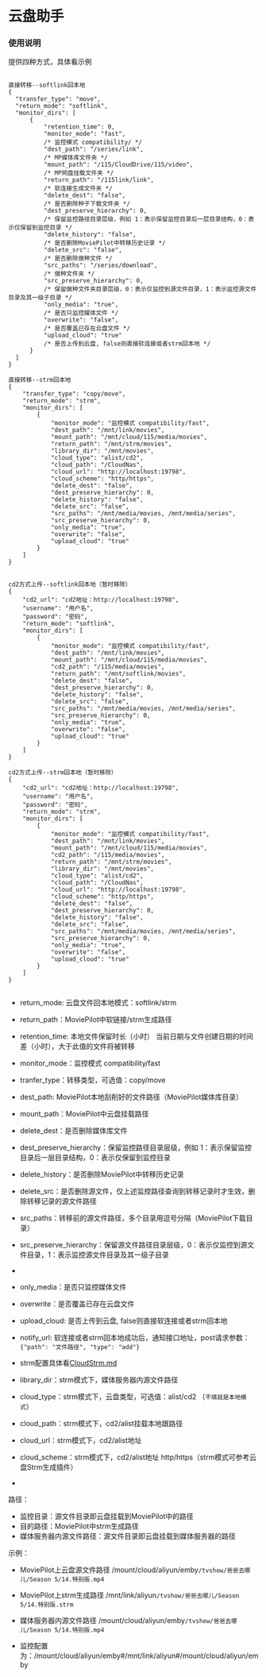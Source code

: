 # 云盘助手

### 使用说明

提供四种方式，具体看示例
```

直接转移--softlink回本地
{
  "transfer_type": "move",
  "return_mode": "softlink",
  "monitor_dirs": [
      {
          "retention_time": 0,
          "monitor_mode": "fast",
          /* 监控模式 compatibility/ */
          "dest_path": "/series/link",
          /* MP媒体库文件夹 */
          "mount_path": "/115/CloudDrive/115/video",
          /* MP网盘挂载文件夹 */
          "return_path": "/115link/link",
          /* 软连接生成文件夹 */
          "delete_dest": "false",
          /* 是否删除种子下载文件夹 */
          "dest_preserve_hierarchy": 0,
          /* 保留监控路径目录层级，例如 1：表示保留监控目录后一层目录结构，0：表示仅保留到监控目录 */
          "delete_history": "false",
          /* 是否删除MoviePilot中转移历史记录 */
          "delete_src": "false",
          /* 是否删除做种文件 */
          "src_paths": "/series/download",
          /* 做种文件夹 */
          "src_preserve_hierarchy": 0,
          /* 保留做种文件夹目录层级，0：表示仅监控到源文件目录，1：表示监控源文件目录及其一级子目录 */
          "only_media": "true",
          /* 是否只监控媒体文件 */
          "overwrite": "false",
          /* 是否覆盖已存在云盘文件 */
          "upload_cloud": "true"
          /* 是否上传到云盘, false则直接软连接或者strm回本地 */
      }
  ]
}

直接转移--strm回本地
{
    "transfer_type": "copy/move",
    "return_mode": "strm",
    "monitor_dirs": [
        {
            "monitor_mode": "监控模式 compatibility/fast",
            "dest_path": "/mnt/link/movies",
            "mount_path": "/mnt/cloud/115/media/movies",
            "return_path": "/mnt/strm/movies",
            "library_dir": "/mnt/movies",
            "cloud_type": "alist/cd2",
            "cloud_path": "/CloudNas",
            "cloud_url": "http://localhost:19798",
            "cloud_scheme": "http/https",
            "delete_dest": "false",
            "dest_preserve_hierarchy": 0,
            "delete_history": "false",
            "delete_src": "false",
            "src_paths": "/mnt/media/movies, /mnt/media/series",
            "src_preserve_hierarchy": 0,
            "only_media": "true",
            "overwrite": "false",
            "upload_cloud": "true"
        }
    ]
}


cd2方式上传--softlink回本地（暂时移除）
{
    "cd2_url": "cd2地址：http://localhost:19798",
    "username": "用户名",
    "password": "密码",
    "return_mode": "softlink",
    "monitor_dirs": [
        {
            "monitor_mode": "监控模式 compatibility/fast",
            "dest_path": "/mnt/link/movies",
            "mount_path": "/mnt/cloud/115/media/movies",
            "cd2_path": "/115/media/movies",
            "return_path": "/mnt/softlink/movies",
            "delete_dest": "false",
            "dest_preserve_hierarchy": 0,
            "delete_history": "false",
            "delete_src": "false",
            "src_paths": "/mnt/media/movies, /mnt/media/series",
            "src_preserve_hierarchy": 0,
            "only_media": "true",
            "overwrite": "false",
            "upload_cloud": "true"
        }
    ]
}

cd2方式上传--strm回本地（暂时移除）
{
    "cd2_url": "cd2地址：http://localhost:19798",
    "username": "用户名",
    "password": "密码",
    "return_mode": "strm",
    "monitor_dirs": [
        {
            "monitor_mode": "监控模式 compatibility/fast",
            "dest_path": "/mnt/link/movies",
            "mount_path": "/mnt/cloud/115/media/movies",
            "cd2_path": "/115/media/movies",
            "return_path": "/mnt/strm/movies",
            "library_dir": "/mnt/movies",
            "cloud_type": "alist/cd2",
            "cloud_path": "/CloudNas",
            "cloud_url": "http://localhost:19798",
            "cloud_scheme": "http/https",
            "delete_dest": "false",
            "dest_preserve_hierarchy": 0,
            "delete_history": "false",
            "delete_src": "false",
            "src_paths": "/mnt/media/movies, /mnt/media/series",
            "src_preserve_hierarchy": 0,
            "only_media": "true",
            "overwrite": "false",
            "upload_cloud": "true"
        }
    ]
}


```
- return_mode: 云盘文件回本地模式：softlink/strm
- return_path：MoviePilot中软链接/strm生成路径

- retention_time: 本地文件保留时长（小时） 当前日期与文件创建日期的时间差（小时），大于此值的文件将被转移
- monitor_mode：监控模式 compatibility/fast
- tranfer_type：转移类型，可选值：copy/move
- dest_path: MoviePilot本地刮削好的文件路径（MoviePilot媒体库目录）
- mount_path：MoviePilot中云盘挂载路径

- delete_dest：是否删除媒体库文件
- dest_preserve_hierarchy：保留监控路径目录层级，例如 1：表示保留监控目录后一层目录结构，0：表示仅保留到监控目录

- delete_history：是否删除MoviePilot中转移历史记录

- delete_src：是否删除源文件，仅上述监控路径查询到转移记录时才生效，删除转移记录的源文件路径
- src_paths：转移前的源文件路径，多个目录用逗号分隔（MoviePilot下载目录）
- src_preserve_hierarchy：保留源文件路径目录层级，0：表示仅监控到源文件目录，1：表示监控源文件目录及其一级子目录
- 
- only_media：是否只监控媒体文件
- overwrite：是否覆盖已存在云盘文件
- upload_cloud: 是否上传到云盘, false则直接软连接或者strm回本地
- notify_url: 软连接或者strm回本地成功后，通知接口地址，post请求参数：`{"path": "文件路径", "type": "add"}`

- strm配置具体看[CloudStrm.md](CloudStrm.md)
- library_dir：strm模式下，媒体服务器内源文件路径
- cloud_type：strm模式下，云盘类型，可选值：alist/cd2  （`不填就是本地模式`）
- cloud_path：strm模式下，cd2/alist挂载本地跟路径
- cloud_url：strm模式下，cd2/alist地址
- cloud_scheme：strm模式下，cd2/alist地址 http/https（strm模式可参考云盘Strm生成插件）
- 
[//]: # (- cd2_url：cd2地址)
[//]: # (- username：cd2用户名)
[//]: # (- password：cd2密码)
[//]: # (- cd2_path：cd2中云盘挂载路径)

路径：

- 监控目录：源文件目录即云盘挂载到MoviePilot中的路径
- 目的路径：MoviePilot中strm生成路径
- 媒体服务器内源文件路径：源文件目录即云盘挂载到媒体服务器的路径

示例：

- MoviePilot上云盘源文件路径 /mount/cloud/aliyun/emby`/tvshow/爸爸去哪儿/Season 5/14.特别版.mp4`

- MoviePilot上strm生成路径 /mnt/link/aliyun`/tvshow/爸爸去哪儿/Season 5/14.特别版.strm`

- 媒体服务器内源文件路径 /mount/cloud/aliyun/emby`/tvshow/爸爸去哪儿/Season 5/14.特别版.mp4`

- 监控配置为：/mount/cloud/aliyun/emby#/mnt/link/aliyun#/mount/cloud/aliyun/emby
